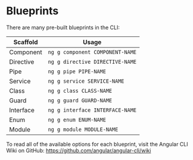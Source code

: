 # Blueprints

There are many pre-built blueprints in the CLI:

Scaffold    | Usage
---         | ---
Component   | `ng g component COMPONENT-NAME`
Directive   | `ng g directive DIRECTIVE-NAME`
Pipe        | `ng g pipe PIPE-NAME`
Service     | `ng g service SERVICE-NAME`
Class       | `ng g class CLASS-NAME`
Guard       | `ng g guard GUARD-NAME`
Interface   | `ng g interface INTERFACE-NAME`
Enum        | `ng g enum ENUM-NAME`
Module      | `ng g module MODULE-NAME`

To read all of the available options for each blueprint, visit the Angular CLI Wiki on GitHub: https://github.com/angular/angular-cli/wiki